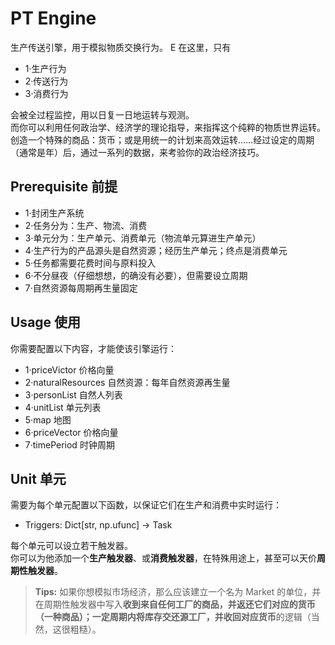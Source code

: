 # PT Engine

生产传送引擎，用于模拟物质交换行为。 E 
在这里，只有  

- 1·生产行为  
- 2·传送行为  
- 3·消费行为  

会被全过程监控，用以日复一日地运转与观测。  
而你可以利用任何政治学、经济学的理论指导，来指挥这个纯粹的物质世界运转。创造一个特殊的商品：货币；或是用统一的计划来高效运转……经过设定的周期（通常是年）后，通过一系列的数据，来考验你的政治经济技巧。

## Prerequisite 前提
- 1·封闭生产系统
- 2·任务分为：生产、物流、消费
- 3·单元分为：生产单元、消费单元（物流单元算进生产单元）
- 4·生产行为的产品源头是自然资源；经历生产单元；终点是消费单元
- 5·任务都需要花费时间与原料投入
- 6·不分昼夜（仔细想想，的确没有必要），但需要设立周期
- 7·自然资源每周期再生量固定
## Usage 使用

你需要配置以下内容，才能使该引擎运行：
- 1·priceVictor 价格向量
- 2·naturalResources 自然资源：每年自然资源再生量
- 3·personList 自然人列表
- 4·unitList 单元列表
- 5·map 地图
- 6·priceVector 价格向量
- 7·timePeriod 时钟周期

## Unit 单元
需要为每个单元配置以下函数，以保证它们在生产和消费中实时运行：  
- Triggers: Dict[str, np.ufunc] -> Task

每个单元可以设立若干触发器。  
你可以为他添加一个**生产触发器**、或**消费触发器**，在特殊用途上，甚至可以天价**周期性触发器**。

>**Tips:** 如果你想模拟市场经济，那么应该建立一个名为 Market 的单位，并在周期性触发器中写入**收到来自任何工厂的商品，并返还它们对应的货币（一种商品）；一定周期内将库存交还源工厂，并收回对应货币**的逻辑（当然，这很粗糙）。